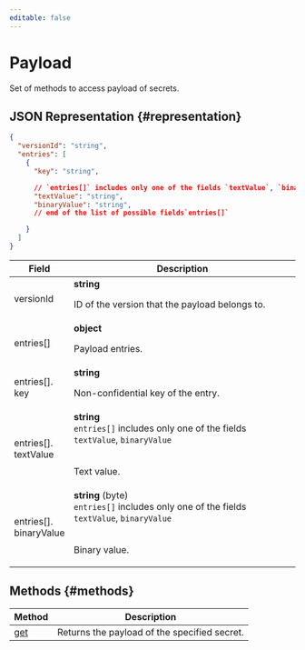 ```yaml
---
editable: false
---
```


# Payload
Set of methods to access payload of secrets.
## JSON Representation {#representation}
```json 
{
  "versionId": "string",
  "entries": [
    {
      "key": "string",

      // `entries[]` includes only one of the fields `textValue`, `binaryValue`
      "textValue": "string",
      "binaryValue": "string",
      // end of the list of possible fields`entries[]`

    }
  ]
}
```
 
Field | Description
--- | ---
versionId | **string**<br><p>ID of the version that the payload belongs to.</p> 
entries[] | **object**<br><p>Payload entries.</p> 
entries[].<br>key | **string**<br><p>Non-confidential key of the entry.</p> 
entries[].<br>textValue | **string** <br>`entries[]` includes only one of the fields `textValue`, `binaryValue`<br><br><p>Text value.</p> 
entries[].<br>binaryValue | **string** (byte) <br>`entries[]` includes only one of the fields `textValue`, `binaryValue`<br><br><p>Binary value.</p> 

## Methods {#methods}
Method | Description
--- | ---
[get](get.md) | Returns the payload of the specified secret.